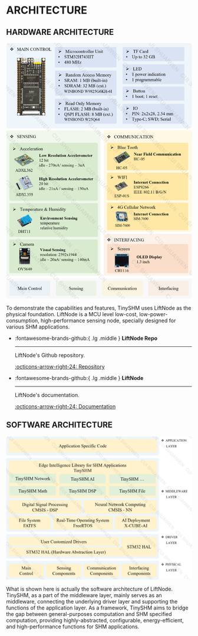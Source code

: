 # ARCHITECTURE

## HARDWARE ARCHITECTURE

![Hardware Architecture](hw.png)

To demonstrate the capabilities and features, TinySHM uses LiftNode as the physical foundation. LiftNode is a MCU level low-cost, low-power-consumption, high-performance sensing node, specially designed for various SHM applications.

<div class="grid cards" markdown>

-   :fontawesome-brands-github:{ .lg .middle } __LiftNode Repo__  

    ---

    LiftNode's Github repository.


    [:octicons-arrow-right-24: <a href="https://github.com/Shuaiwen-Cui/MCU_NODE_STM32" target="_blank"> Repository </a>](#)

-   :fontawesome-brands-github:{ .lg .middle } __LiftNode__  

    ---

    LiftNode's documentation.

    [:octicons-arrow-right-24: <a href="https://shuaiwen-cui.github.io/MCU_NODE_STM32/" target="_blank"> Documentation </a>](#)

</div>

## SOFTWARE ARCHITECTURE

![Software Architecture](sw.png)

What is shown here is actually the software architecture of LiftNode. TinySHM, as a part of the middleware layer, mainly serves as an middleware, connecting the underlying driver layer and supporting the functions of the application layer. As a framework, TinySHM aims to bridge the gap between general-purposes computation and SHM specified computation, providing highly-abstracted, configurable, energy-efficient, and high-performance functions for SHM applications.

